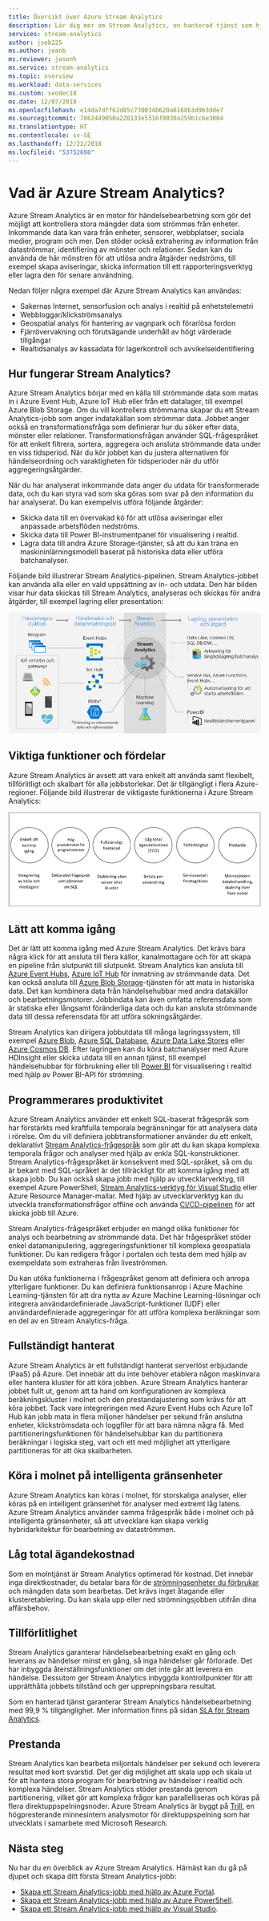 ```yaml
---
title: Översikt över Azure Stream Analytics
description: Lär dig mer om Stream Analytics, en hanterad tjänst som hjälper dig att analysera data i realtid som skickats från IoT (Internet of Things).
services: stream-analytics
author: jseb225
ms.author: jeanb
ms.reviewer: jasonh
ms.service: stream-analytics
ms.topic: overview
ms.workload: data-services
ms.custom: seodec18
ms.date: 12/07/2018
ms.openlocfilehash: e14da7dff62d85c730034b620a6168b3d9b3dde7
ms.sourcegitcommit: 7862449050a220133e5316f0030a259b1c6e3004
ms.translationtype: HT
ms.contentlocale: sv-SE
ms.lasthandoff: 12/22/2018
ms.locfileid: "53752698"
---
```

# <a name="what-is-azure-stream-analytics"></a>Vad är Azure Stream Analytics?

Azure Stream Analytics är en motor för händelsebearbetning som gör det möjligt att kontrollera stora mängder data som strömmas från enheter. Inkommande data kan vara från enheter, sensorer, webbplatser, sociala medier, program och mer. Den stöder också extrahering av information från dataströmmar, identifiering av mönster och relationer. Sedan kan du använda de här mönstren för att utlösa andra åtgärder nedströms, till exempel skapa aviseringar, skicka information till ett rapporteringsverktyg eller lagra den för senare användning.

Nedan följer några exempel där Azure Stream Analytics kan användas: 

* Sakernas Internet, sensorfusion och analys i realtid på enhetstelemetri
* Webbloggar/klickströmsanalys
* Geospatial analys för hantering av vagnpark och förarlösa fordon
* Fjärrövervakning och förutsägande underhåll av högt värderade tillgångar
* Realtidsanalys av kassadata för lagerkontroll och avvikelseidentifiering

## <a name="how-does-stream-analytics-work"></a>Hur fungerar Stream Analytics?

Azure Stream Analytics börjar med en källa till strömmande data som matas in i Azure Event Hub, Azure IoT Hub eller från ett datalager, till exempel Azure Blob Storage. Om du vill kontrollera strömmarna skapar du ett Stream Analytics-jobb som anger indatakällan som strömmar data. Jobbet anger också en transformationsfråga som definierar hur du söker efter data, mönster eller relationer. Transformationsfrågan använder SQL-frågespråket för att enkelt filtrera, sortera, aggregera och ansluta strömmande data under en viss tidsperiod. När du kör jobbet kan du justera alternativen för händelseordning och varaktigheten för tidsperioder när du utför aggregeringsåtgärder.

När du har analyserat inkommande data anger du utdata för transformerade data, och du kan styra vad som ska göras som svar på den information du har analyserat. Du kan exempelvis utföra följande åtgärder:

* Skicka data till en övervakad kö för att utlösa aviseringar eller anpassade arbetsflöden nedströms.
* Skicka data till Power BI-instrumentpanel för visualisering i realtid.
* Lagra data till andra Azure Storage-tjänster, så att du kan träna en maskininlärningsmodell baserat på historiska data eller utföra batchanalyser.

Följande bild illustrerar Stream Analytics-pipelinen. Stream Analytics-jobbet kan använda alla eller en vald uppsättning av in- och utdata. Den här bilden visar hur data skickas till Stream Analytics, analyseras och skickas för andra åtgärder, till exempel lagring eller presentation:

![Introduktionspipeline för Stream Analytics](./media/stream-analytics-introduction/stream-analytics-intro-pipeline.png)

## <a name="key-capabilities-and-benefits"></a>Viktiga funktioner och fördelar

Azure Stream Analytics är avsett att vara enkelt att använda samt flexibelt, tillförlitligt och skalbart för alla jobbstorlekar. Det är tillgängligt i flera Azure-regioner. Följande bild illustrerar de viktigaste funktionerna i Azure Stream Analytics:

![Viktiga funktioner i Stream Analytics](./media/stream-analytics-introduction/stream-analytics-key-capabilities.png)

## <a name="ease-of-getting-started"></a>Lätt att komma igång

Det är lätt att komma igång med Azure Stream Analytics. Det krävs bara några klick för att ansluta till flera källor, kanalmottagare och för att skapa en pipeline från slutpunkt till slutpunkt. Stream Analytics kan ansluta till [Azure Event Hubs](https://docs.microsoft.com/azure/event-hubs/), [Azure IoT Hub](https://docs.microsoft.com/azure/iot-hub/) för inmatning av strömmande data. Det kan också ansluta till [Azure Blob Storage](https://docs.microsoft.com/azure/storage/storage-introduction)-tjänsten för att mata in historiska data. Det kan kombinera data från händelsehubbar med andra datakällor och bearbetningsmotorer. Jobbindata kan även omfatta referensdata som är statiska eller långsamt föränderliga data och du kan ansluta strömmande data till dessa referensdata för att utföra sökningsåtgärder.

Stream Analytics kan dirigera jobbutdata till många lagringssystem, till exempel [Azure Blob](https://docs.microsoft.com/azure/storage/storage-introduction), [Azure SQL Database](https://docs.microsoft.com/azure/sql-database/), [Azure Data Lake Stores](https://docs.microsoft.com/azure/data-lake-store/) eller [Azure Cosmos DB](https://docs.microsoft.com/azure/cosmos-db/introduction). Efter lagringen kan du köra batchanalyser med Azure HDInsight eller skicka utdata till en annan tjänst, till exempel händelsehubbar för förbrukning eller till [Power BI](https://docs.microsoft.com/power-bi/) för visualisering i realtid med hjälp av Power BI-API för strömning.

## <a name="programmer-productivity"></a>Programmerares produktivitet

Azure Stream Analytics använder ett enkelt SQL-baserat frågespråk som har förstärkts med kraftfulla temporala begränsningar för att analysera data i rörelse. Om du vill definiera jobbtransformationer använder du ett enkelt, deklarativt [Stream Analytics-frågespråk](https://msdn.microsoft.com/library/azure/dn834998.aspx) som gör att du kan skapa komplexa temporala frågor och analyser med hjälp av enkla SQL-konstruktioner. Stream Analytics-frågespråket är konsekvent med SQL-språket, så om du är bekant med SQL-språket är det tillräckligt för att komma igång med att skapa jobb. Du kan också skapa jobb med hjälp av utvecklarverktyg, till exempel Azure PowerShell, [Stream Analytics-verktyg för Visual Studio](stream-analytics-tools-for-visual-studio-install.md) eller Azure Resource Manager-mallar. Med hjälp av utvecklarverktyg kan du utveckla transformationsfrågor offline och använda [CI/CD-pipelinen](stream-analytics-tools-for-visual-studio-cicd.md) för att skicka jobb till Azure. 

Stream Analytics-frågespråket erbjuder en mängd olika funktioner för analys och bearbetning av strömmande data. Det här frågespråket stöder enkel datamanipulering, aggregeringsfunktioner till komplexa geospatiala funktioner. Du kan redigera frågor i portalen och testa dem med hjälp av exempeldata som extraheras från liveströmmen.

Du kan utöka funktionerna i frågespråket genom att definiera och anropa ytterligare funktioner. Du kan definiera funktionsanrop i Azure Machine Learning-tjänsten för att dra nytta av Azure Machine Learning-lösningar och integrera användardefinierade JavaScript-funktioner (UDF) eller användardefinierade aggregeringar för att utföra komplexa beräkningar som en del av en Stream Analytics-fråga.

## <a name="fully-managed"></a>Fullständigt hanterat 

Azure Stream Analytics är ett fullständigt hanterat serverlöst erbjudande (PaaS) på Azure. Det innebär att du inte behöver etablera någon maskinvara eller hantera kluster för att köra jobben. Azure Stream Analytics hanterar jobbet fullt ut, genom att ta hand om konfigurationen av komplexa beräkningskluster i molnet och den prestandajustering som krävs för att köra jobbet. Tack vare integreringen med Azure Event Hubs och Azure IoT Hub kan jobb mata in flera miljoner händelser per sekund från anslutna enheter, klickströmsdata och loggfiler för att bara nämna några få. Med partitioneringsfunktionen för händelsehubbar kan du partitionera beräkningar i logiska steg, vart och ett med möjlighet att ytterligare partitioneras för att öka skalbarheten.

## <a name="run-in-the-cloud-on-in-the-intelligent-edge"></a>Köra i molnet på intelligenta gränsenheter

Azure Stream Analytics kan köras i molnet, för storskaliga analyser, eller köras på en intelligent gränsenhet för analyser med extremt låg latens.
Azure Stream Analytics använder samma frågespråk både i molnet och på intelligenta gränsenheter, så att utvecklare kan skapa verklig hybridarkitektur för bearbetning av dataströmmen.

## <a name="low-total-cost-of-ownership"></a>Låg total ägandekostnad

Som en molntjänst är Stream Analytics optimerad för kostnad. Det innebär inga direktkostnader, du betalar bara för de [strömningsenheter du förbrukar](stream-analytics-streaming-unit-consumption.md) och mängden data som bearbetas. Det krävs inget åtagande eller klusteretablering. Du kan skala upp eller ned strömningsjobben utifrån dina affärsbehov. 

## <a name="reliability"></a>Tillförlitlighet 

Stream Analytics garanterar händelsebearbetning exakt en gång och leverans av händelser minst en gång, så inga händelser går förlorade. Det har inbyggda återställningsfunktioner om det inte går att leverera en händelse. Dessutom ger Stream Analytics inbyggda kontrollpunkter för att upprätthålla jobbets tillstånd och ger upprepningsbara resultat.

Som en hanterad tjänst garanterar Stream Analytics händelsebearbetning med 99,9 % tillgänglighet. Mer information finns på sidan [SLA för Stream Analytics](https://azure.microsoft.com/support/legal/sla/stream-analytics/v1_0/). 

## <a name="performance"></a>Prestanda

Stream Analytics kan bearbeta miljontals händelser per sekund och leverera resultat med kort svarstid.
Det ger dig möjlighet att skala upp och skala ut för att hantera stora program för bearbetning av händelser i realtid och komplexa händelser. Stream Analytics stöder prestanda genom partitionering, vilket gör att komplexa frågor kan parallelliseras och köras på flera direktuppspelningsnoder.
Azure Stream Analytics är byggt på [Trill](https://github.com/Microsoft/Trill), en högpresterande minnesintern analysmotor för direktuppspelning som har utvecklats i samarbete med Microsoft Research. 

## <a name="next-steps"></a>Nästa steg

Nu har du en överblick av Azure Stream Analytics. Härnäst kan du gå på djupet och skapa ditt första Stream Analytics-jobb:

* [Skapa ett Stream Analytics-jobb med hjälp av Azure Portal](stream-analytics-quick-create-portal.md).
* [Skapa ett Stream Analytics-jobb med hjälp av Azure PowerShell](stream-analytics-quick-create-powershell.md).
* [Skapa ett Stream Analytics-jobb med hjälp av Visual Studio](stream-analytics-quick-create-vs.md).

